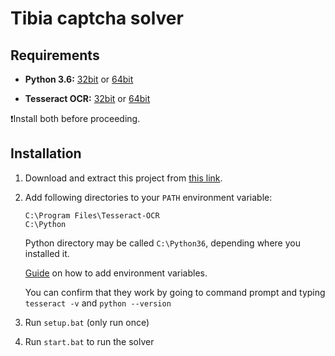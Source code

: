 # Tibia captcha solver

## Requirements

* **Python 3.6:** [32bit](https://www.python.org/ftp/python/3.6.8/python-3.6.8.exe) or [64bit](https://www.python.org/ftp/python/3.6.8/python-3.6.8-amd64.exe)

* **Tesseract OCR:** [32bit](https://digi.bib.uni-mannheim.de/tesseract/tesseract-ocr-w32-setup-v5.0.0-alpha.20191030.exe) or [64bit](https://digi.bib.uni-mannheim.de/tesseract/tesseract-ocr-w64-setup-v5.0.0-alpha.20191030.exe) 

❗️Install both before proceeding.

## Installation

1. Download and extract this project from [this link](https://github.com/eioo/tibia-captcha-solver/archive/master.zip).

2. Add following directories to your `PATH` environment variable:

    ```
    C:\Program Files\Tesseract-OCR
    C:\Python
    ```
    
    Python directory may be called `C:\Python36`, depending where you installed it.

    [Guide](https://www.architectryan.com/2018/03/17/add-to-the-path-on-windows-10/) on how to add environment variables.

    You can confirm that they work by going to command prompt and typing `tesseract -v` and `python --version`

3. Run `setup.bat` (only run once)

4. Run `start.bat` to run the solver